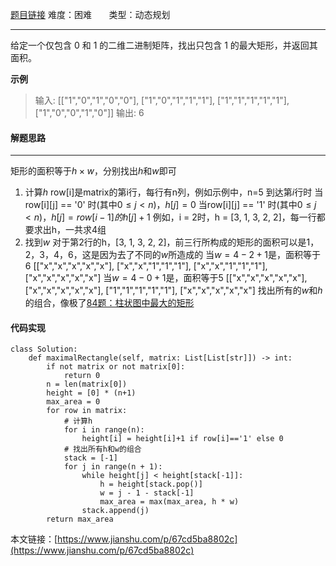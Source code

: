  [题目链接](https://leetcode-cn.com/problems/maximal-rectangle/)
难度：困难          &nbsp;&nbsp;&nbsp;&nbsp;&nbsp;&nbsp;类型：动态规划
***
给定一个仅包含 0 和 1 的二维二进制矩阵，找出只包含 1 的最大矩形，并返回其面积。

 
**示例**
>输入:
[["1","0","1","0","0"],
  ["1","0","1","1","1"],
  ["1","1","1","1","1"],
  ["1","0","0","1","0"]]
输出: 6

#### 解题思路
***
矩形的面积等于$h \times w$，分别找出$h$和$w$即可
1. 计算$h$
row[i]是matrix的第i行，每行有n列，例如示例中，n=5
到达第$i$行时
当row[i][j] == '0' 时(其中$0\leq j<n$)，$h[j] = 0$
当row[i][j] == '1' 时(其中$0\leq j<n$)，$h[j] = row[i-1]的h[j] + 1$
例如，i = 2时，h = [3, 1, 3, 2, 2]，每一行都要求出h，一共求4组
2. 找到$w$
对于第2行的h，[3, 1, 3, 2, 2]，前三行所构成的矩形的面积可以是1，2，3，4，6，这是因为去了不同的$w$所造成的
当$w=4-2+1$是，面积等于6
[["x","x","x","x","x"],
  ["x","x","1","1","1"],
  ["x","x","1","1","1"],
  ["x","x","x","x","x"]
当$w=4-0+1$是，面积等于5
 [["x","x","x","x","x"],
  ["x","x","x","x","x"],
  ["1","1","1","1","1"],
  ["x","x","x","x","x"]
找出所有的$w$和$h$的组合，像极了[84题：柱状图中最大的矩形](https://www.jianshu.com/p/6f48a96b8d5a)

#### 代码实现
```
class Solution:
    def maximalRectangle(self, matrix: List[List[str]]) -> int:
        if not matrix or not matrix[0]:
            return 0
        n = len(matrix[0])
        height = [0] * (n+1)
        max_area = 0
        for row in matrix:
            # 计算h
            for i in range(n):
                height[i] = height[i]+1 if row[i]=='1' else 0
            # 找出所有h和w的组合 
            stack = [-1]
            for j in range(n + 1):
                while height[j] < height[stack[-1]]:
                    h = height[stack.pop()]
                    w = j - 1 - stack[-1]
                    max_area = max(max_area, h * w)                
                stack.append(j)            
        return max_area
```

本文链接：[https://www.jianshu.com/p/67cd5ba8802c](https://www.jianshu.com/p/67cd5ba8802c)
